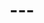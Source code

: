 ---
prog:
  ahh_counter: e.madduma
  call_to_order: g.ricalde
  closing_remarks: g.ricalde
  date: 2019-03-28 19:00:00 +0800
  declaration: l.malalay
  food: k.timtim
  general_evaluator: --general evaluator--
  introduction_of_tme: k.tan
  presentations:
  - {evaluator: --evaluator--, hide: false, id: d.consunji, project: --project name--,
    title: --title--}
  - {evaluator: --evaluator--, hide: false, id: i.hortelano, project: --project name--,
    title: --title--}
  table_topics: r.maylon
  table_topics_evaluator: --general evaluator--
  timer: d.mabelin
  tme: a.larita
  welcoming_of_guests: e.polancos
  word_of_the_day: g.ricalde
title: '---'

---